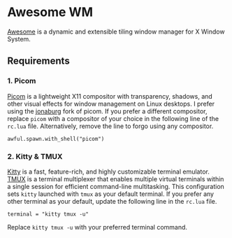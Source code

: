 # Awesome WM
[Awesome](https://awesomewm.org/) is a dynamic and extensible tiling window manager for X Window System.

## Requirements

### 1. Picom
[Picom](https://en.wikipedia.org/wiki/Picom) is a lightweight X11 compositor with transparency, shadows, and other visual effects for window management on Linux desktops. I prefer using the [jonaburg](https://github.com/jonaburg/picom) fork of picom.
If you prefer a different compositor, replace `picom` with a compositor of your choice in the following line of the `rc.lua` file. Alternatively, remove the line to forgo using any compositor.
```
awful.spawn.with_shell("picom")
```
### 2. Kitty & TMUX
[Kitty](https://sw.kovidgoyal.net/kitty/) is a fast, feature-rich, and highly customizable terminal emulator. 
[TMUX](https://github.com/tmux/tmux/wiki) is a terminal multiplexer that enables multiple virtual terminals within a single session for efficient command-line multitasking.
This configuration sets `kitty` launched with `tmux` as your default terminal. If you prefer any other terminal as your default, update the following line in the `rc.lua` file.
```
terminal = "kitty tmux -u"
```
Replace `kitty tmux -u` with your preferred terminal command.

